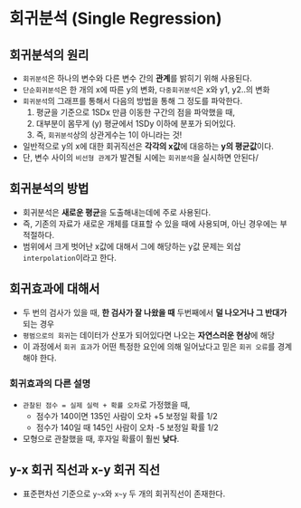 #  회귀분석 (Single Regression)

##  회귀분석의 원리
* `회귀분석`은 하나의 변수와 다른 변수 간의 **관계**를 밝히기 위해 사용된다.
* `단순회귀분석`은 한 개의 x에 따른 y의 변화, `다중회귀분석`은 x와 y1, y2..의 변화
* `회귀분석`의 그래프를 통해서 다음의 방법을 통해 그 정도를 파악한다.
    1) 평균을 기준으로 1SDx 만큼 이동한 구간의 점을 파악했을 때,
    2) 대부분이 몸무게 (y) 평균에서 1SDy 이하에 분포가 되어있다.
    3) 즉, `회귀분석`상의 상관게수는 1이 아니라는 것!
* 일반적으로 y의 x에 대한 회귀직선은 **각각의 x값**에 대응하는 **y의 평균값**이다.
* 단, 변수 사이의 `비선형 관계`가 발견될 시에는 `회귀분석`을 실시하면 안된다/

## 회귀분석의 방법
* 회귀분석은 **새로운 평균**을 도출해내는데에 주로 사용된다.
* 즉, 기존의 자료가 새로운 개체를 대표할 수 있을 때에 사용되며, 아닌 경우에는 부적절하다.
* 범위에서 크게 벗어난 x값에 대해서 그에 해당하는 y값 문제는 외삽 `interpolation`이라고 한다.

## 회귀효과에 대해서
* 두 번의 검사가 있을 때, **한 검사가 잘 나왔을 때** 두번째에서 **덜 나오거나 그 반대가** 되는 경우
* `평범으로의 회귀`는 데이터가 산포가 되어있다면 나오는 **자연스러운 현상**에 해당
* 이 과정에서 `회귀 효과`가 어떤 특정한 요인에 의해 일어났다고 믿은 `회귀 오류`를 경계해야 한다.

### 회귀효과의 다른 설명
* `관찰된 점수 = 실제 실력 + 확률 오차`로 가정했을 때,
    * 점수가 140이면 135인 사람이 오차 +5 보정일 확률 1/2
    * 점수가 140일 때 145인 사람이 오차 -5 보정일 확률 1/2
* 모형으로 관찰했을 때, 후자일 확률이 훨씬 **낮다**.

## y-x 회귀 직선과 x-y 회귀 직선
* 표준편차선 기준으로 `y~x`와 `x~y` 두 개의 회귀직선이 존재한다.